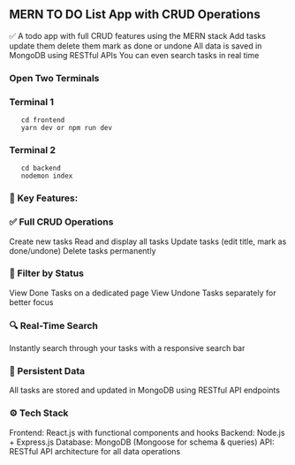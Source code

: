 ﻿## MERN TO DO List App with CRUD Operations

✅ A todo app with full CRUD features using the MERN stack
Add tasks update them delete them mark as done or undone
All data is saved in MongoDB using RESTful APIs
You can even search tasks in real time

### Open Two Terminals

### Terminal 1
```
   cd frontend
   yarn dev or npm run dev

```
### Terminal 2
```
   cd backend
   nodemon index
```

### 🔑 Key Features:

### ✅ Full CRUD Operations
Create new tasks
Read and display all tasks
Update tasks (edit title, mark as done/undone)
Delete tasks permanently

### 📁 Filter by Status
View Done Tasks on a dedicated page
View Undone Tasks separately for better focus

### 🔍 Real-Time Search
Instantly search through your tasks with a responsive search bar

### 💾 Persistent Data
All tasks are stored and updated in MongoDB using RESTful API endpoints

### ⚙ Tech Stack
Frontend: React.js with functional components and hooks
Backend: Node.js + Express.js
Database: MongoDB (Mongoose for schema & queries)
API: RESTful API architecture for all data operations
